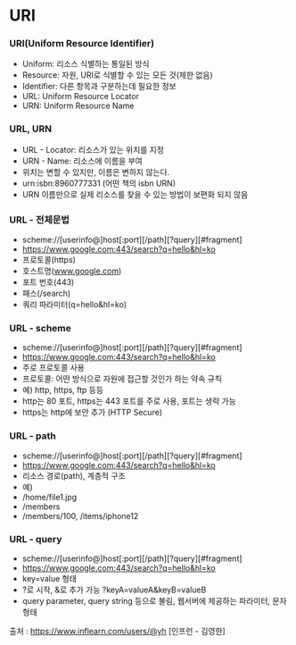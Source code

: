 <h1> URI </h1>

<h3> URI(Uniform Resource Identifier)</h3>

- Uniform: 리소스 식별하는 통일된 방식
- Resource: 자원, URI로 식별할 수 있는 모든 것(제한 없음)
- Identifier: 다른 항목과 구분하는데 필요한 정보
- URL: Uniform Resource Locator
- URN: Uniform Resource Name

<h3>URL, URN</h3>

- URL - Locator: 리소스가 있는 위치를 지정
- URN - Name: 리소스에 이름을 부여
- 위치는 변할 수 있지만, 이름은 변하지 않는다.
- urn:isbn:8960777331 (어떤 책의 isbn URN)
- URN 이름만으로 실제 리소스를 찾을 수 있는 방법이 보편화 되지 않음

<h3>URL - 전체문법</h3>

- scheme://[userinfo@]host[:port][/path][?query][#fragment]
- https://www.google.com:443/search?q=hello&hl=ko
- 프로토콜(https)
- 호스트명(www.google.com)
- 포트 번호(443)
- 패스(/search)
- 쿼리 파라미터(q=hello&hl=ko)

<h3>URL - scheme</h3>

- scheme://[userinfo@]host[:port][/path][?query][#fragment]
- https://www.google.com:443/search?q=hello&hl=ko
- 주로 프로토콜 사용
- 프로토콜: 어떤 방식으로 자원에 접근할 것인가 하는 약속 규칙
- 예) http, https, ftp 등등
- http는 80 포트, https는 443 포트를 주로 사용, 포트는 생략 가능
- https는 http에 보안 추가 (HTTP Secure)

<h3>URL - path</h3>

- scheme://[userinfo@]host[:port][/path][?query][#fragment]
- https://www.google.com:443/search?q=hello&hl=ko
- 리소스 경로(path), 계층적 구조
- 예)
- /home/file1.jpg
- /members
- /members/100, /items/iphone12

<h3>URL - query</h3>

- scheme://[userinfo@]host[:port][/path][?query][#fragment]
- https://www.google.com:443/search?q=hello&hl=ko
- key=value 형태
- ?로 시작, &로 추가 가능 ?keyA=valueA&keyB=valueB
- query parameter, query string 등으로 불림, 웹서버에 제공하는 파라미터, 문자 형태


출처 : https://www.inflearn.com/users/@yh [인프런 - 김영한]
